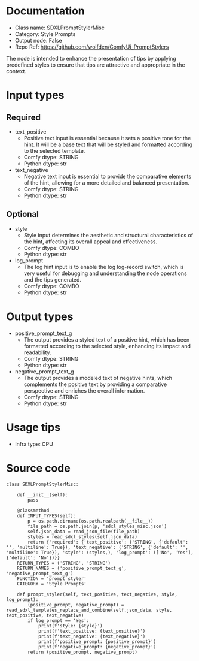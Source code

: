 # Documentation
- Class name: SDXLPromptStylerMisc
- Category: Style Prompts
- Output node: False
- Repo Ref: https://github.com/wolfden/ComfyUi_PromptStylers

The node is intended to enhance the presentation of tips by applying predefined styles to ensure that tips are attractive and appropriate in the context.

# Input types
## Required
- text_positive
    - Positive text input is essential because it sets a positive tone for the hint. It will be a base text that will be styled and formatted according to the selected template.
    - Comfy dtype: STRING
    - Python dtype: str
- text_negative
    - Negative text input is essential to provide the comparative elements of the hint, allowing for a more detailed and balanced presentation.
    - Comfy dtype: STRING
    - Python dtype: str
## Optional
- style
    - Style input determines the aesthetic and structural characteristics of the hint, affecting its overall appeal and effectiveness.
    - Comfy dtype: COMBO
    - Python dtype: str
- log_prompt
    - The log hint input is to enable the log log-record switch, which is very useful for debugging and understanding the node operations and the tips generated.
    - Comfy dtype: COMBO
    - Python dtype: str

# Output types
- positive_prompt_text_g
    - The output provides a styled text of a positive hint, which has been formatted according to the selected style, enhancing its impact and readability.
    - Comfy dtype: STRING
    - Python dtype: str
- negative_prompt_text_g
    - The output provides a modeled text of negative hints, which complements the positive text by providing a comparative perspective and enriches the overall information.
    - Comfy dtype: STRING
    - Python dtype: str

# Usage tips
- Infra type: CPU

# Source code
```
class SDXLPromptStylerMisc:

    def __init__(self):
        pass

    @classmethod
    def INPUT_TYPES(self):
        p = os.path.dirname(os.path.realpath(__file__))
        file_path = os.path.join(p, 'sdxl_styles_misc.json')
        self.json_data = read_json_file(file_path)
        styles = read_sdxl_styles(self.json_data)
        return {'required': {'text_positive': ('STRING', {'default': '', 'multiline': True}), 'text_negative': ('STRING', {'default': '', 'multiline': True}), 'style': (styles,), 'log_prompt': (['No', 'Yes'], {'default': 'No'})}}
    RETURN_TYPES = ('STRING', 'STRING')
    RETURN_NAMES = ('positive_prompt_text_g', 'negative_prompt_text_g')
    FUNCTION = 'prompt_styler'
    CATEGORY = 'Style Prompts'

    def prompt_styler(self, text_positive, text_negative, style, log_prompt):
        (positive_prompt, negative_prompt) = read_sdxl_templates_replace_and_combine(self.json_data, style, text_positive, text_negative)
        if log_prompt == 'Yes':
            print(f'style: {style}')
            print(f'text_positive: {text_positive}')
            print(f'text_negative: {text_negative}')
            print(f'positive_prompt: {positive_prompt}')
            print(f'negative_prompt: {negative_prompt}')
        return (positive_prompt, negative_prompt)
```